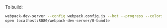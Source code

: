 To build:

```bash
webpack-dev-server --config webpack.config.js --hot --progress --colors
open localhost:8080/webpack-dev-server/0-bundle
```
